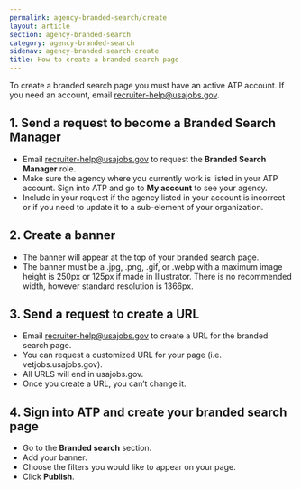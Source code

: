 ```yaml
---
permalink: agency-branded-search/create
layout: article
section: agency-branded-search
category: agency-branded-search
sidenav: agency-branded-search-create
title: How to create a branded search page
---
```


To create a branded search page you must have an active ATP account. If you need an account, email [recruiter-help@usajobs.gov](mailto:recruiter-help@usajobs.gov).


## 1. Send a request to become a **Branded Search Manager**

* Email [recruiter-help@usajobs.gov](mailto:recruiter-help@usajobs.gov) to request the **Branded Search Manager** role.
* Make sure the agency where you currently work is listed in your ATP account.  Sign into ATP and go to **My account** to see your agency.
* Include in your request if the agency listed in your account is incorrect or if you need to update it to a sub-element of your organization.

## 2. Create a banner 

* The banner will appear at the top of your branded search page. 
* The banner must be a .jpg, .png, .gif, or .webp with a maximum image height is 250px or 125px if made in Illustrator. There is no recommended width, however standard resolution is 1366px. 

## 3. Send a request to create a URL 

* Email [recruiter-help@usajobs.gov](mailto:recruiter-help@usajobs.gov) to create a URL for the branded search page.
* You can request a customized URL for your page (i.e. vetjobs.usajobs.gov).
* All URLS will end in usajobs.gov.
* Once you create a URL, you can’t change it. 

## 4. Sign into ATP and create your branded search page 

* Go to the **Branded search** section.
* Add your banner.
* Choose the filters you would like to appear on your page. 
* Click **Publish**.
